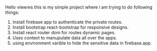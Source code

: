 Hello viewres this is my simple project where i am trying to do following things:

1. Install firebase app to authenticate the private routes.
2. Install bootstrap react-bootstrap for responsive designs.
3. Install react router dom for routes dynamic pages.
4. Uses context to manupulate data all over the apps.
5. using environment varible to hide the sensitive data in firebase.app.

